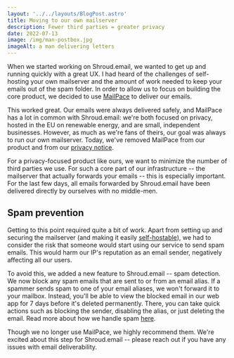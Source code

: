 ```yaml
---
layout: '../../layouts/BlogPost.astro'
title: Moving to our own mailserver
description: Fewer third parties = greater privacy
date: 2022-07-13
image: /img/man-postbox.jpg
imageAlt: a man delivering letters
---
```


When we started working on Shroud.email, we wanted to get up and running quickly with a great UX. I had heard of the challenges of self-hosting your own mailserver and the amount of work needed to keep your emails out of the spam folder. In order to allow us to focus on building the core product, we decided to use [MailPace](https://mailpace.com/) to deliver our emails.

This worked great. Our emails were always delivered safely, and MailPace has a lot in common with Shroud.email: we're both focused on privacy, hosted in the EU on renewable energy, and are small, independent businesses. However, as much as we're fans of theirs, our goal was always to run our own mailserver. Today, we've removed MailPace from our product and from our [privacy notice](/privacy/).

For a privacy-focused product like ours, we want to minimize the number of third parties we use. For such a core part of our infrastructure -- the mailserver that actually forwards your emails -- this is especially important. For the last few days, all emails forwarded by Shroud.email have been delivered directly by ourselves with no middle-men.

## Spam prevention

Getting to this point required quite a bit of work. Apart from setting up and securing the mailserver (and making it easily [self-hostable](/docs/deployment/self-host/)), we had to consider the risk that someone would start using our service to send spam emails. This would harm our IP's reputation as an email sender, negatively affecting all our users.

To avoid this, we added a new feature to Shroud.email -- spam detection. We now block any spam emails that are sent to or from an email alias. If a spammer sends spam to one of your email aliases, we won't forward it to your mailbox. Instead, you'll be able to view the blocked email in our web app for 7 days before it's deleted permanently. There, you can take quick actions such as blocking the sender, disabling the alias, or just deleting the email. Read more about how we handle spam [here](/docs/product/spam/).

Though we no longer use MailPace, we highly recommend them. We're excited about this step for Shroud.email -- please reach out if you have any issues with email deliverability.

